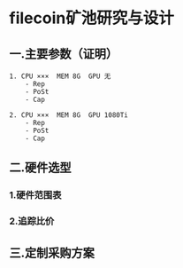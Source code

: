 # filecoin矿池研究与设计
## 一.主要参数（证明）
    1. CPU ×××  MEM 8G  GPU 无
        - Rep
        - PoSt 
        - Cap
        
    2. CPU ×××  MEM 8G  GPU 1080Ti    
        - Rep
        - PoSt 
        - Cap
        
## 二.硬件选型
### 1.硬件范围表

### 2.追踪比价

## 三.定制采购方案